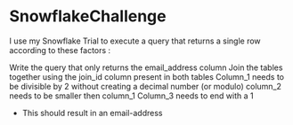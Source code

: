 # SnowflakeChallenge
I use my Snowflake Trial to execute a query that returns a single row according to these factors :

Write the query that only returns the email_address column
Join the tables together using the join_id column present in both tables
Column_1 needs to be divisible by 2 without creating a decimal number (or modulo)
column_2 needs to be smaller then column_1
Column_3 needs to end with a 1

- This should result in an email-address



